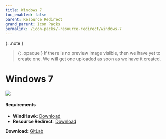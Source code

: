 ```yaml
---
title: Windows 7
toc_enabled: false
parent: Resource Redirect
grand_parent: Icon Packs
permalink: /icon-packs/-resource-redirect/windows-7
---
```


{: .note }
> {: .opaque }
> If there is no preview image visible, then we have yet to create one. We will get one uploaded as soon as we have it created.

Windows 7
===========================

![][Preview]

#### Requirements

*   **WindHawk**: [Download][WindHawk]
*   **Resource Redirect**: [Download][ResourceRedirect]

**Download**: [GitLab][GitLab]

<!-- ///////////////////////////////////////////////////////////////////////////////////////////////////////////////////////////////////////////////////// -->

[Preview]: https://gitlab.com/the-back-room/resource-redirect/-/tree/main/icon-packs/Windows-7/Extras/Preview.bmp 

[GitLab]: https://gitlab.com/the-back-room/resource-redirect/-/tree/main/icon-packs/Windows-7

[WindHawk]: https://windhawk.net/
[ResourceRedirect]: https://windhawk.net/mods/icon-resource-redirect

<!-- ///////////////////////////////////////////////////////////////////////////////////////////////////////////////////////////////////////////////////// -->
